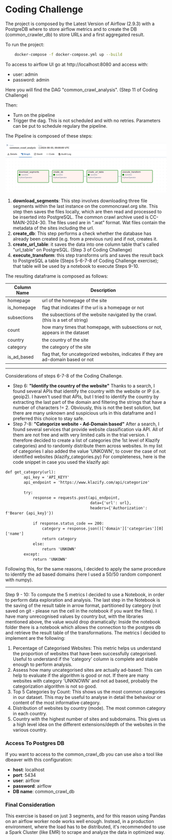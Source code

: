 # Coding Challenge


The project is composed by the Latest Version of Airflow (2.9.3) with a PostgreDB where to store airflow metrics and to create the DB (common_crawler_db) to store URLs and a first aggregated result.

To run the project:
```bash
    docker-compose -f docker-compose.yml up --build
``` 

To access to airflow UI go at http://localhost:8080 and access with:
- user: admin
- password: admin

Here you will find the DAG "common_crawl_analysis". (Step 11 of Coding Challenge)

Then:
- Turn on the pipeline
- Trigger the dag. This is not scheduled and with no retries. Parameters can be put to schedule regulary the pipeline.


The Pipeline is composed of these steps:

<img src="image_screen/dag_image.png">

1. **download_segments**: This step involves downloading three file segments within the last instance on the commoncrawl.org site. This step then saves the files locally, which are then read and processed to be inserted into PostgreSQL.
The common crawl archive used is CC-MAIN-2024-30. The files used are in ".wat" format. Wat files contain the metadata of the sites including the url.
2. **create_db**: This step performs a check whether the database has already been created (e.g. from a previous run) and if not, creates it.
3. **create_url_table**: it saves the data into one column table that's called "url_table" on PostgreSQL. (Step 3 of Coding Challenge)
4. **execute_transform**: this step transforms urls and saves the result back to PostgreSQL a table (Steps 5-6-7-8 of Coding Challenge exercise); that table will be used by a notebook to execute Steps 9-10.

The resulting dataframe is composed as follows:

| Column Name | Description                                                                         |
|-------------|-------------------------------------------------------------------------------------|
| homepage    | url of the homepage of the site                                                     |
| is_homepage | flag that indicates if the url is a homepage or not                                 |
| subsections | the subsections of the website navigated by the crawl. (this is a set of string)    |
| count       | how many times that homepage, with subsections or not, appears in the dataset       |
| country     | the country of the site                                                             |
| category    | the category of the site                                                            |
| is_ad_based | flag that, for uncategorized websites, indicates if they are ad-domain based or not |

------------------------------------------------------------------------------------------------------------------------------------------------------------------------

Considerations of steps 6-7-8 of the Coding Challenge.
- Step 6: **"Identify the country of the website"** Thanks to a search, I found several APIs that identify the country with the website or IP (i.e. geoip2). I haven't used that APIs, but I tried to identify the country by extracting the last part of the domain and filtering the strings that have a number of characters != 2. Obviously, this is not the best solution, but there are many unknown and suspicious urls in this dataframe and I preferred this choice to stay safe.
- Step 7-8: **"Categorize website - Ad-Domain based"** After a search, I found several services that provide website classification via API. All of them are not free and with very limited calls in the trial version.
I therefore decided to create a list of categories (the 1st level of Klazify categories) and to randomly distribute them across websites. In my list of categories I also added the value 'UNKOWN', to cover the case of not identified websites (klazify_categories.py)
For completeness, here is the code snippet in case you used the klazify api:


``` 
def get_category(url):
        api_key = 'API_KEYY'
        api_endpoint = 'https://www.klazify.com/api/categorize'
        
        try:
            response = requests.post(api_endpoint, 
                                     data={'url': url},
                                     headers={'Authorization': f'Bearer {api_key}'})
            
            if response.status_code == 200:
                category = response.json()['domain']['categories'][0]['name']
                return category
            else:
                return 'UNKOWN'
        except:
            return 'UNKOWN'
```
Following this, for the same reasons, I decided to apply the same procedure to identify the ad based domains (here I used a 50/50 random component with numpy).

------------------------------------------------------------------------------------------------------------------------------------------------------------------------

Step 9 - 10: To compute the 5 metrics I decided to use a Notebook, in order to perform data exploration and analysis. The last step in the Notebook is the saving of the result table in arrow format, partitioned by category (not saved on git - please run the cell in the notebook if you want the files). I have many unrecognised values by country but, with the libraries mentioned above, the value would drop dramatically:
Inside the notebook folder there is a notebook which allows the connection to the postgres db and retrieve the result table of the transformations.
The metrics I decided to implement are the following:

1. Percentage of Categorised Websites: This metric helps us understand the proportion of websites that have been successfully categorised. Useful to understand if the 'category' column is complete and stable enough to perform analysis.
2. Assess how many uncategorised sites are actually ad-based: This can help to evaluate if the algorithm is good or not. If there are many websites with category 'UNKNOWN' and not ad based, probably the categorization algorithm is not so good.
3. Top 5 Categories by Count: This shows us the most common categories in our dataset. This may be useful to analyse in detail the behaviour or content of the most informative category.
4. Distribution of websites by country (mode). The most common category in each country. 
5. Country with the highest number of sites and subdomains. This gives us a high level idea on the different extensions/depth of the websites in the various country.

### Access To Postgres DB

If you want to access to the common_crawl_db you can use also a tool like dbeaver with this configuration:
- **host**: localhost
- **port**: 5434
- **user**: airflow
- **password**: airflow
- **DB name**: common_crawl_db

### Final Consideration

This exercise is based on just 3 segments, and for this reason using Pandas on an airflow worker node works well enough.
Instead, in a production environment, where the load has to be distributed, it's recommended to use a Spark Cluster (like EMR) to scrape and analyze the data in optimized way.